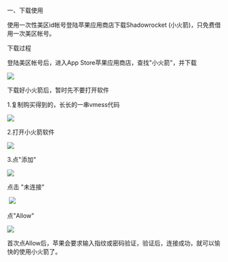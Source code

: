 <p>
	<br />
</p>
<p>
	<p>
		一、下载使用
	</p>
	<p>
		使用一次性美区id帐号登陆苹果应用商店下载Shadowrocket&nbsp;(小火箭)，只免费借用一次美区帐号。
	</p>
	<p>
		下载过程
	</p>
	<p>
		登陆美区帐号后，进入App&nbsp;Store苹果应用商店，查找"小火箭"，并下载
	</p>
	<p>
		<img src="http://jpg.8888888.best/x1.jpg" />
	</p>
	<p>
		下载好小火箭后，暂时先不要打开软件
	</p>
	<p>
		1.复制购买得到的，长长的一串vmess代码
	</p>
	<p>
		<img src="http://jpg.8888888.best/x2.jpg" />	</p>
	<p>
		2.打开小火箭软件
	</p>
	<p>
		<img src="http://jpg.8888888.best/x3.jpg" />	</p>
	<p>
		3.点"添加"
	</p>
	<p>
		<img src="http://jpg.8888888.best/x4.jpg" />
	</p>
	<p>
		点击&nbsp;"未连接"
	</p>
	<p>
		&nbsp;<img src="http://jpg.8888888.best/x5.jpg" />
	</p>
	<p>
		点"Allow"
	</p>
	<p>
		<img src="http://jpg.8888888.best/x6.jpg" />
	</p>
	<p>
		首次点Allow后，苹果会要求输入指纹或密码验证，验证后，连接成功，就可以愉快的使用小火箭了。
	</p>
	<p>
		<br />
	</p>
	<p>
		<br />
	</p>
	<p>
		<br />
	</p>
</p>
<p>
	<br />
</p>
